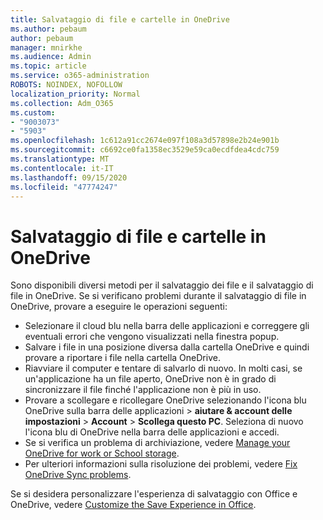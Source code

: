 ```yaml
---
title: Salvataggio di file e cartelle in OneDrive
ms.author: pebaum
author: pebaum
manager: mnirkhe
ms.audience: Admin
ms.topic: article
ms.service: o365-administration
ROBOTS: NOINDEX, NOFOLLOW
localization_priority: Normal
ms.collection: Adm_O365
ms.custom:
- "9003073"
- "5903"
ms.openlocfilehash: 1c612a91cc2674e097f108a3d57898e2b24e901b
ms.sourcegitcommit: c6692ce0fa1358ec3529e59ca0ecdfdea4cdc759
ms.translationtype: MT
ms.contentlocale: it-IT
ms.lasthandoff: 09/15/2020
ms.locfileid: "47774247"
---
```

# <a name="saving-files-and-folders-to-onedrive"></a>Salvataggio di file e cartelle in OneDrive

Sono disponibili diversi metodi per il salvataggio dei file e il salvataggio di file in OneDrive. Se si verificano problemi durante il salvataggio di file in OneDrive, provare a eseguire le operazioni seguenti:

- Selezionare il cloud blu nella barra delle applicazioni e correggere gli eventuali errori che vengono visualizzati nella finestra popup.
- Salvare i file in una posizione diversa dalla cartella OneDrive e quindi provare a riportare i file nella cartella OneDrive.
- Riavviare il computer e tentare di salvarlo di nuovo. In molti casi, se un'applicazione ha un file aperto, OneDrive non è in grado di sincronizzare il file finché l'applicazione non è più in uso.    
- Provare a scollegare e ricollegare OneDrive selezionando l'icona blu OneDrive sulla barra delle applicazioni > **aiutare & account delle impostazioni**  >  **Account**  >  **Scollega questo PC**. Seleziona di nuovo l'icona blu di OneDrive nella barra delle applicazioni e accedi.
- Se si verifica un problema di archiviazione, vedere [Manage your OneDrive for work or School storage](https://support.microsoft.com/office/manage-your-onedrive-for-work-or-school-storage-31519161-059c-4764-b6f8-f5cd29f7fe68).
- Per ulteriori informazioni sulla risoluzione dei problemi, vedere [Fix OneDrive Sync problems](https://docs.microsoft.com/alchemyinsights/fix-onedrive-sync-issues).  

Se si desidera personalizzare l'esperienza di salvataggio con Office e OneDrive, vedere [Customize the Save Experience in Office](https://support.microsoft.com/office/customize-the-save-experience-in-office-786200a7-f5f2-4d26-a3ae-b78c60dd5d3b).
